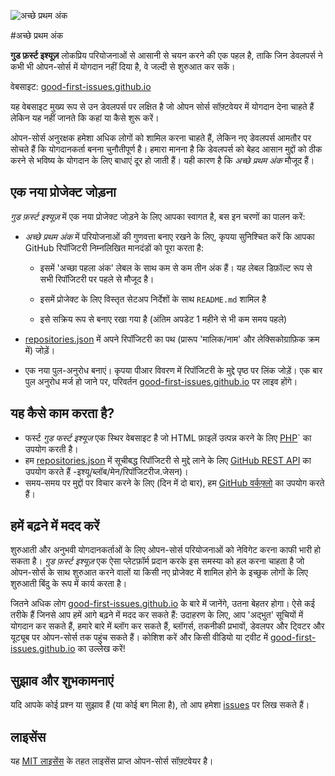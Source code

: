 ﻿![अच्छे प्रथम अंक](https://github.com/Krishna01work/good-first-issues.github.io/blob/f5ac4b7f8543913637057e166638f1735512434c/assets/github/social-preview.png)

#अच्छे प्रथम अंक

**गुड फ़र्स्ट इश्यूज़** लोकप्रिय परियोजनाओं से आसानी से चयन करने की एक पहल है, ताकि जिन डेवलपर्स ने कभी भी ओपन-सोर्स में योगदान नहीं दिया है, वे जल्दी से शुरुआत कर सकें।

वेबसाइट: [good-first-issues.github.io](https://good-first-issues.github.io)

यह वेबसाइट मुख्य रूप से उन डेवलपर्स पर लक्षित है जो ओपन सोर्स सॉफ़्टवेयर में योगदान देना चाहते हैं लेकिन यह नहीं जानते कि कहां या कैसे शुरू करें।

ओपन-सोर्स अनुरक्षक हमेशा अधिक लोगों को शामिल करना चाहते हैं, लेकिन नए डेवलपर्स आमतौर पर सोचते हैं कि योगदानकर्ता बनना चुनौतीपूर्ण है। हमारा मानना ​​है कि डेवलपर्स को बेहद आसान मुद्दों को ठीक करने से भविष्य के योगदान के लिए बाधाएं दूर हो जाती हैं। यही कारण है कि *अच्छे प्रथम अंक* मौजूद हैं।

## एक नया प्रोजेक्ट जोड़ना

*गुड फ़र्स्ट इश्यूज़* में एक नया प्रोजेक्ट जोड़ने के लिए आपका स्वागत है, बस इन चरणों का पालन करें:

- *अच्छे प्रथम अंक* में परियोजनाओं की गुणवत्ता बनाए रखने के लिए, कृपया सुनिश्चित करें कि आपका GitHub रिपॉजिटरी निम्नलिखित मानदंडों को पूरा करता है:

     - इसमें 'अच्छा पहला अंक' लेबल के साथ कम से कम तीन अंक हैं। यह लेबल डिफ़ॉल्ट रूप से सभी रिपॉजिटरी पर पहले से मौजूद है।

     - इसमें प्रोजेक्ट के लिए विस्तृत सेटअप निर्देशों के साथ `README.md` शामिल है

     - इसे सक्रिय रूप से बनाए रखा गया है (अंतिम अपडेट 1 महीने से भी कम समय पहले)

- [repositories.json](https://github.com/gomzyakov/good-first-issue/blob/main/repositories.json) में अपने रिपॉजिटरी का पथ (प्रारूप 'मालिक/नाम' और लेक्सिकोग्राफ़िक क्रम में) जोड़ें।

- एक नया पुल-अनुरोध बनाएं। कृपया पीआर विवरण में रिपॉजिटरी के मुद्दे पृष्ठ पर लिंक जोड़ें। एक बार पुल अनुरोध मर्ज हो जाने पर, परिवर्तन [good-first-issues.github.io](https://good-first-issues.github.io) पर लाइव होंगे।

## यह कैसे काम करता है?

- फर्स्ट *गुड फर्स्ट इश्यूज* एक स्थिर वेबसाइट है जो HTML फ़ाइलें उत्पन्न करने के लिए [PHP](https://www.php.net)` का उपयोग करती है।
- हम [repositories.json](https://github.com/gomzyakov/good-first) में सूचीबद्ध रिपॉजिटरी से मुद्दे लाने के लिए [GitHub REST API](https://docs.github.com/en/rest) का उपयोग करते हैं -इश्यू/ब्लॉब/मेन/रिपॉजिटरीज.जेसन)।
- समय-समय पर मुद्दों पर विचार करने के लिए (दिन में दो बार), हम [GitHub वर्कफ़्लो](https://docs.github.com/en/actions/using-workflows) का उपयोग करते हैं।

## हमें बढ़ने में मदद करें

शुरुआती और अनुभवी योगदानकर्ताओं के लिए ओपन-सोर्स परियोजनाओं को नेविगेट करना काफी भारी हो सकता है। *गुड फ़र्स्ट इश्यूज़* एक ऐसा प्लेटफ़ॉर्म प्रदान करके इस समस्या को हल करना चाहता है जो ओपन-सोर्स के साथ शुरुआत करने वालों या किसी नए प्रोजेक्ट में शामिल होने के इच्छुक लोगों के लिए शुरुआती बिंदु के रूप में कार्य करता है।

जितने अधिक लोग [good-first-issues.github.io](https://good-first-issues.github.io) के बारे में जानेंगे, उतना बेहतर होगा। ऐसे कई तरीके हैं जिनसे आप हमें आगे बढ़ने में मदद कर सकते हैं: उदाहरण के लिए, आप 'अद्भुत' सूचियों में योगदान कर सकते हैं, हमारे बारे में ब्लॉग कर सकते हैं, ब्लॉगर्स, तकनीकी प्रभावों, डेवलपर और ट्विटर और यूट्यूब पर ओपन-सोर्स तक पहुंच सकते हैं। कोशिश करें और किसी वीडियो या ट्वीट में [good-first-issues.github.io](https://good-first-issues.github.io) का उल्लेख करें!

## सुझाव और शुभकामनाएं

यदि आपके कोई प्रश्न या सुझाव हैं (या कोई बग मिला है), तो आप हमेशा [issues](https://github.com/good-first-issues/good-first-issues.github.io/issues) पर लिख सकते हैं।

## लाइसेंस

यह [MIT लाइसेंस](https://github.com/good-first-issues/good-first-issues.github.io/blob/main/LICENSE) के तहत लाइसेंस प्राप्त ओपन-सोर्स सॉफ़्टवेयर है।